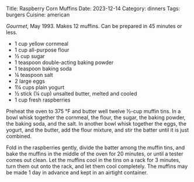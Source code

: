 Title: Raspberry Corn Muffins
Date: 2023-12-14
Category: dinners
Tags: burgers
Cuisine: american

_Gourmet_, May 1993. Makes 12 muffins. Can be prepared in 45 minutes or less.

* 1 cup yellow cornmeal  
* 1 cup all-purpose flour  
* ½ cup sugar  
* 1 teaspoon double-acting baking powder  
* 1 teaspoon baking soda  
* ¼ teaspoon salt  
* 2 large eggs  
* 1¼ cups plain yogurt  
* ½ stick (¼ cup) unsalted butter, melted and cooled  
* 1 cup fresh raspberries  

Preheat the oven to 375 °F and butter well twelve ½-cup muffin tins. In a bowl
whisk together the cornmeal, the flour, the sugar, the baking powder, the
baking soda, and the salt. In another bowl whisk together the eggs, the yogurt,
and the butter, add the flour mixture, and stir the batter until it is just
combined.

Fold in the raspberries gently, divide the batter among the muffin tins, and
bake the muffins in the middle of the oven for 20 minutes, or until a tester
comes out clean. Let the muffins cool in the tins on a rack for 3 minutes, turn
them out onto the rack, and let them cool completely. The muffins may be made 1
day in advance and kept in an airtight container.